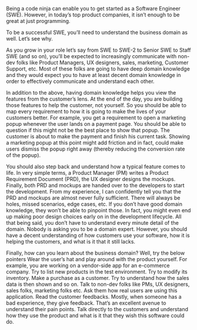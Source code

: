 Being a code ninja can enable you to get started as a Software Engineer (SWE). However, in today’s top product companies, it isn’t enough to be great at just programming.

To be a successful SWE, you’ll need to understand the business domain as well. Let’s see why.

As you grow in your role let’s say from SWE to SWE-2 to Senior SWE to Staff SWE (and so on), you’ll be expected to increasingly communicate with non-dev folks like Product Managers, UX designers, sales, marketing, Customer Support, etc. Most of these folks are going to have deep domain knowledge and they would expect you to have at least decent domain knowledge in order to effectively communicate and understand each other.

In addition to the above, having domain knowledge helps you view the features from the customer’s lens. At the end of the day, you are building those features to help the customer, not yourself. So you should be able to map every requirement to how it is going to make the lives of your customers better. For example, you get a requirement to open a marketing popup whenever the user lands on a payment page. You should be able to question if this might not be the best place to show that popup. The customer is about to make the payment and finish his current task. Showing a marketing popup at this point might add friction and in fact, could make users dismiss the popup right away (thereby reducing the conversion rate of the popup).

You should also step back and understand how a typical feature comes to life. In very simple terms, a Product Manager (PM) writes a Product Requirement Document (PRD), the UX designer designs the mockups. Finally, both PRD and mockups are handed over to the developers to start the development. From my experience, I can confidently tell you that the PRD and mockups are almost never fully sufficient. There will always be holes, missed scenarios, edge cases, etc. If you don’t have good domain knowledge, they won’t be able to pinpoint those. In fact, you might even end up making poor design choices early on in the development lifecycle.
All that being said, you don’t have to understand every minute detail of the domain. Nobody is asking you to be a domain expert. However, you should have a decent understanding of how customers use your software, how it is helping the customers, and what is it that it still lacks.

Finally, how can you learn about the business domain? Well, try the below pointers
Wear the user’s hat and play around with the product yourself. For example, you are working on a vendor-side app for an e-commerce company. Try to list new products in the test environment. Try to modify its inventory. Make a purchase as a customer. Try to understand how the sales data is then shown and so on.
Talk to non-dev folks like PMs, UX designers, sales folks, marketing folks etc. Ask them how real users are using this application. 
Read the customer feedbacks. Mostly, when someone has a bad experience, they give feedback. That’s an excellent avenue to understand their pain points.
Talk directly to the customers and understand how they use the product and what is it that they wish this software could do.					
